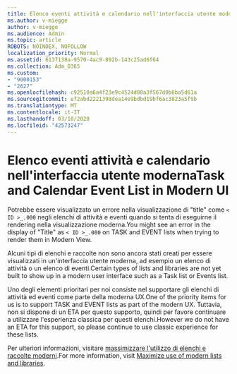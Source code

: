 ```yaml
---
title: Elenco eventi attività e calendario nell'interfaccia utente moderna
ms.author: v-miegge
author: v-miegge
ms.audience: Admin
ms.topic: article
ROBOTS: NOINDEX, NOFOLLOW
localization_priority: Normal
ms.assetid: 6137138a-9570-4ac9-892b-143c25ad6f64
ms.collection: Adm_O365
ms.custom:
- "9000153"
- "2627"
ms.openlocfilehash: c92510a6a4f23e9c4524d08a3f567d0b6ba5d61a
ms.sourcegitcommit: ef2abd2221398dea14e9bdbd19bf6ac3823a5f9b
ms.translationtype: MT
ms.contentlocale: it-IT
ms.lasthandoff: 03/10/2020
ms.locfileid: "42573247"
---
```

# <a name="task-and-calendar-event-list-in-modern-ui"></a><span data-ttu-id="ace93-102">Elenco eventi attività e calendario nell'interfaccia utente moderna</span><span class="sxs-lookup"><span data-stu-id="ace93-102">Task and Calendar Event List in Modern UI</span></span>

<span data-ttu-id="ace93-103">Potrebbe essere visualizzato un errore nella visualizzazione di "title" come `< ID >_.000` negli elenchi di attività e eventi quando si tenta di eseguirne il rendering nella visualizzazione moderna.</span><span class="sxs-lookup"><span data-stu-id="ace93-103">You might see an error in the display of "Title" as `< ID >_.000` on TASK and EVENT lists when trying to render them in Modern View.</span></span>

<span data-ttu-id="ace93-104">Alcuni tipi di elenchi e raccolte non sono ancora stati creati per essere visualizzati in un'interfaccia utente moderna, ad esempio un elenco di attività o un elenco di eventi.</span><span class="sxs-lookup"><span data-stu-id="ace93-104">Certain types of lists and libraries are not yet built to show up in a modern user interface such as a Task list or Events list.</span></span>

<span data-ttu-id="ace93-105">Uno degli elementi prioritari per noi consiste nel supportare gli elenchi di attività ed eventi come parte della moderna UX.</span><span class="sxs-lookup"><span data-stu-id="ace93-105">One of the priority items for us is to support TASK and EVENT lists as part of the modern UX.</span></span> <span data-ttu-id="ace93-106">Tuttavia, non si dispone di un ETA per questo supporto, quindi per favore continuare a utilizzare l'esperienza classica per questi elenchi.</span><span class="sxs-lookup"><span data-stu-id="ace93-106">However we do not have an ETA for this support, so please continue to use classic experience for these lists.</span></span>

<span data-ttu-id="ace93-107">Per ulteriori informazioni, visitare [massimizzare l'utilizzo di elenchi e raccolte moderni](https://docs.microsoft.com/sharepoint/dev/transform/modernize-userinterface-lists-and-libraries).</span><span class="sxs-lookup"><span data-stu-id="ace93-107">For more information, visit [Maximize use of modern lists and libraries](https://docs.microsoft.com/sharepoint/dev/transform/modernize-userinterface-lists-and-libraries).</span></span>
